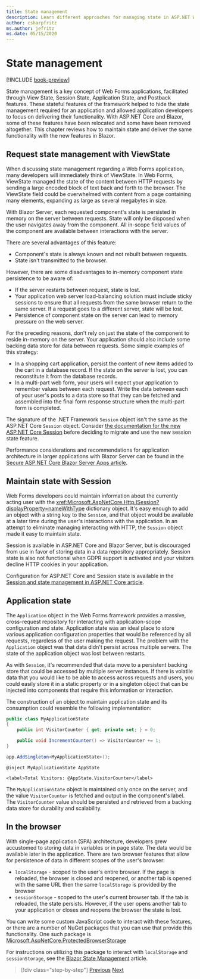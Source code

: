 ```yaml
---
title: State management
description: Learn different approaches for managing state in ASP.NET Web Forms and Blazor.
author: csharpfritz
ms.author: jefritz
ms.date: 05/15/2020
---
```

# State management

[!INCLUDE [book-preview](../../../includes/book-preview.md)]

State management is a key concept of Web Forms applications, facilitated through View State, Session State, Application State, and Postback features. These stateful features of the framework helped to hide the state management required for an application and allowed application developers to focus on delivering their functionality. With ASP.NET Core and Blazor, some of these features have been relocated and some have been removed altogether. This chapter reviews how to maintain state and deliver the same functionality with the new features in Blazor.

## Request state management with ViewState

When discussing state management regarding a Web Forms application, many developers will immediately think of ViewState. In Web Forms, ViewState managed the state of the content between HTTP requests by sending a large encoded block of text back and forth to the browser. The ViewState field could be overwhelmed with content from a page containing many elements, expanding as large as several megabytes in size.

With Blazor Server, each requested component's state is persisted in memory on the server between requests. State will only be disposed when the user navigates away from the component. All in-scope field values of the component are available between interactions with the server.

There are several advantages of this feature:

- Component's state is always known and not rebuilt between requests.
- State isn't transmitted to the browser.

However, there are some disadvantages to in-memory component state persistence to be aware of:

- If the server restarts between request, state is lost.
- Your application web server load-balancing solution must include sticky sessions to ensure that all requests from the same browser return to the same server. If a request goes to a different server, state will be lost.
- Persistence of component state on the server can lead to memory pressure on the web server.

For the preceding reasons, don't rely on just the state of the component to reside in-memory on the server. Your application should also include some backing data store for data between requests. Some simple examples of this strategy:

- In a shopping cart application, persist the content of new items added to the cart in a database record. If the state on the server is lost, you can reconstitute it from the database records.
- In a multi-part web form, your users will expect your application to remember values between each request. Write the data between each of your user's posts to a data store so that they can be fetched and assembled into the final form response structure when the multi-part form is completed.

The signature of the .NET Framework `Session` object isn't the same as the ASP.NET Core `Session` object. Consider [the documentation for the new ASP.NET Core Session](/dotnet/api/microsoft.aspnetcore.http.isession) before deciding to migrate and use the new session state feature.

Performance considerations and recommendations for application architecture in larger applications with Blazor Server can be found in the [Secure ASP.NET Core Blazor Server Apps article](/aspnet/core/security/blazor/server).

## Maintain state with Session

Web Forms developers could maintain information about the currently acting user with the <xref:Microsoft.AspNetCore.Http.ISession?displayProperty=nameWithType> dictionary object. It's easy enough to add an object with a string key to the `Session`, and that object would be available at a later time during the user's interactions with the application. In an attempt to eliminate managing interacting with HTTP, the `Session` object made it easy to maintain state.

Session is available in ASP.NET Core and Blazor Server, but is discouraged from use in favor of storing data in a data repository appropriately. Session state is also not functional when GDPR support is activated and your visitors decline HTTP cookies in your application.

Configuration for ASP.NET Core and Session state is available in the [Session and state management in ASP.NET Core article](/aspnet/core/fundamentals/app-state).

## Application state

The `Application` object in the Web Forms framework provides a massive, cross-request repository for interacting with application-scope configuration and state. Application state was an ideal place to store various application configuration properties that would be referenced by all requests, regardless of the user making the request. The problem with the `Application` object was that data didn't persist across multiple servers. The state of the application object was lost between restarts.

As with `Session`, it's recommended that data move to a persistent backing store that could be accessed by multiple server instances. If there is volatile data that you would like to be able to access across requests and users, you could easily store it in a static property or in a singleton object that can be injected into components that require this information or interaction.

The construction of an object to maintain application state and its consumption could resemble the following implementation:

```csharp
public class MyApplicationState
{
    public int VisitorCounter { get; private set; } = 0;

    public void IncrementCounter() => VisitorCounter += 1;
}
```

```csharp
app.AddSingleton<MyApplicationState>();
```

```razor
@inject MyApplicationState AppState

<label>Total Visitors: @AppState.VisitorCounter</label>
```

The `MyApplicationState` object is maintained only once on the server, and the value `VisitorCounter` is fetched and output in the component's label. The `VisitorCounter` value should be persisted and retrieved from a backing data store for durability and scalability.

## In the browser

With single-page application (SPA) architecture, developers grew accustomed to storing data in variables or in page state. The data would be available later in the application. There are two browser features that allow for persistence of data in different scopes of the user's browser:

- `localStorage` - scoped to the user's entire browser. If the page is reloaded, the browser is closed and reopened, or another tab is opened with the same URL then the same `localStorage` is provided by the browser
- `sessionStorage` - scoped to the user's current browser tab. If the tab is reloaded, the state persists. However, if the user opens another tab to your application or closes and reopens the browser the state is lost.

You can write some custom JavaScript code to interact with these features, or there are a number of NuGet packages that you can use that provide this functionality. One such package is [Microsoft.AspNetCore.ProtectedBrowserStorage](https://www.nuget.org/packages/Microsoft.AspNetCore.ProtectedBrowserStorage)

For instructions on utilizing this package to interact with `localStorage` and `sessionStorage`, see the [Blazor State Management](/aspnet/core/blazor/state-management#installation) article.

>[!div class="step-by-step"]
>[Previous](pages-routing-layouts.md)
>[Next](forms-validation.md)

